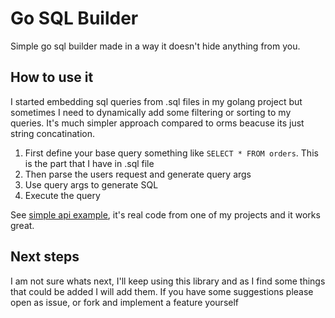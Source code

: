# Go SQL Builder

Simple go sql builder made in a way it doesn't hide anything from you.

## How to use it

I started embedding sql queries from .sql files in my golang project but sometimes I need to dynamically add some
filtering or sorting to my queries. It's much simpler approach compared to orms
beacuse its just string concatination.

1. First define your base query something like `SELECT * FROM orders`. This is the part that I have in .sql file
2. Then parse the users request and generate query args
3. Use query args to generate SQL
4. Execute the query

See [simple api example](./examples/simples_api_endpoint.go), it's real code from one of my projects and it works great.

## Next steps

I am not sure whats next, I'll keep using this library and as I find some things that could be added I will add them.
If you have some suggestions please open as issue, or fork and implement a feature yourself
